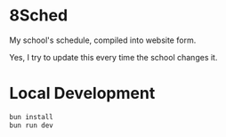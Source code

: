# 8Sched

My school's schedule, compiled into website form.


Yes, I try to update this every time the school changes it.

# Local Development

```sh
bun install
bun run dev
```

